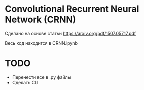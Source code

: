 # Convolutional Recurrent Neural Network (CRNN)

Сделано на основе статьи https://arxiv.org/pdf/1507.05717.pdf

Весь код находится в CRNN.ipynb

# TODO

- Перенести все в .py файлы
- Сделать CLI
